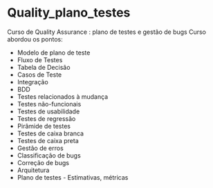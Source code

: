 # Quality_plano_testes
Curso de Quality Assurance : plano de testes e gestão de bugs
Curso abordou os pontos:
* Modelo de plano de teste
* Fluxo de Testes
* Tabela de Decisão
* Casos de Teste
* Integração
* BDD
* Testes relacionados à mudança
* Testes não-funcionais
* Testes de usabilidade
* Testes de regressão
* Pirâmide de testes
* Testes de caixa branca
* Testes de caixa preta
* Gestão de erros
* Classificação de bugs
* Correção de bugs
* Arquitetura
* Plano de testes - Estimativas, métricas

